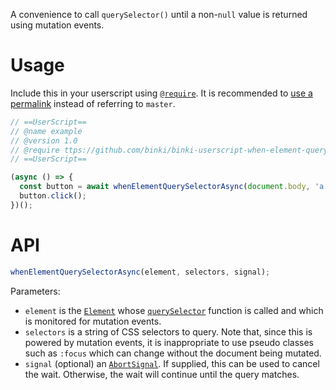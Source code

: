 A convenience to call `querySelector()` until a non-`null` value is returned using mutation events.

# Usage

Include this in your userscript using [`@require`](https://wiki.greasespot.net/Metadata_Block#.40require). It is recommended to [use a permalink](https://docs.github.com/repositories/working-with-files/using-files/getting-permanent-links-to-files) instead of referring to `master`.

```js
// ==UserScript==
// @name example
// @version 1.0
// @require ttps://github.com/binki/binki-userscript-when-element-query-selector-async/raw/master/binki-userscript-when-element-query-selector-async.js
// ==UserScript==

(async () => {
  const button = await whenElementQuerySelectorAsync(document.body, 'a.btn-primary');
  button.click();
})();
```

# API

```js
whenElementQuerySelectorAsync(element, selectors, signal);
```

Parameters:

* `element` is the [`Element`](https://dom.spec.whatwg.org/#interface-element) whose [`querySelector`](https://dom.spec.whatwg.org/#dom-parentnode-queryselector) function is called and which is monitored for mutation events.
* `selectors` is a string of CSS selectors to query. Note that, since this is powered by mutation events, it is inappropriate to use pseudo classes such as `:focus` which can change without the document being mutated. 
* `signal` (optional) an [`AbortSignal`](https://dom.spec.whatwg.org/#abortsignal). If supplied, this can be used to cancel the wait. Otherwise, the wait will continue until the query matches.
